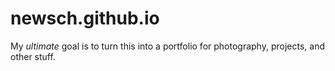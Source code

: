 # newsch.github.io
My *ultimate* goal is to turn this into a portfolio for photography, projects, and other stuff.
